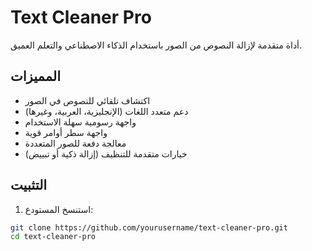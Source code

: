 # Text Cleaner Pro

أداة متقدمة لإزالة النصوص من الصور باستخدام الذكاء الاصطناعي والتعلم العميق.

## المميزات

- اكتشاف تلقائي للنصوص في الصور
- دعم متعدد اللغات (الإنجليزية، العربية، وغيرها)
- واجهة رسومية سهلة الاستخدام
- واجهة سطر أوامر قوية
- معالجة دفعة للصور المتعددة
- خيارات متقدمة للتنظيف (إزالة ذكية أو تبييض)

## التثبيت

1. استنسخ المستودع:
```bash
git clone https://github.com/yourusername/text-cleaner-pro.git
cd text-cleaner-pro